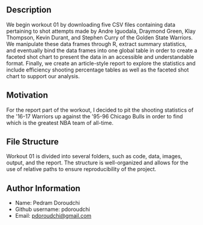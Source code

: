 ## Description

We begin workout 01 by downloading five CSV files containing data pertaining to shot attempts made by Andre Iguodala, Draymond Green, Klay Thompson, Kevin Durant, and Stephen Curry of the Golden State Warriors. We manipulate these data frames through R, extract summary statistics, and eventually bind the data frames into one global table in order to create a faceted shot chart to present the data in an accessible and understandable format. Finally, we create an article-style report to explore the statistics and include efficiency shooting percentage tables as well as the faceted shot chart to support our analysis.  

## Motivation

For the report part of the workout, I decided to pit the shooting statistics of the '16-17 Warriors up against the '95-96 Chicago Bulls in order to find which is the greatest NBA team of all-time. 

## File Structure

Workout 01 is divided into several folders, such as code, data, images, output, and the report. The structure is well-organized and allows for the use of relative paths to ensure reproducibility of the project.  

## Author Information

- Name: Pedram Doroudchi  
- Github username: pdoroudchi  
- Email: pdoroudchi@gmail.com  


